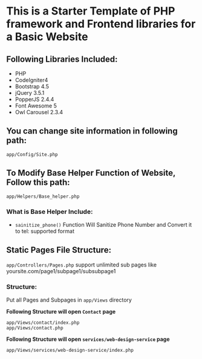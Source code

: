 # This is a Starter Template of PHP framework and Frontend libraries for a Basic Website
## Following Libraries Included:
- PHP
- CodeIgniter4
- Bootstrap 4.5
- jQuery 3.5.1
- PopperJS 2.4.4
- Font Awesome 5
- Owl Carousel 2.3.4

## You can change site information in following path:
```app/Config/Site.php```

## To Modify Base Helper Function of Website, Follow this path:
```app/Helpers/Base_helper.php```

### What is Base Helper Include:
- ```sainitize_phone()``` Function Will Sanitize Phone Number and Convert it to tel: supported format

## Static Pages File Structure:
```app/Controllers/Pages.php``` support unlimited sub pages like yoursite.com/page1/subpage1/subsubpage1

### Structure:

Put all Pages and Subpages in ```app/Views``` directory

**Following Structure will open ```Contact``` page**
```
app/Views/contact/index.php
app/Views/contact.php
```

**Following Structure will open ```services/web-design-service``` page**
```app/Views/services/web-design-service.php
app/Views/services/web-design-service/index.php
